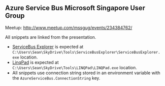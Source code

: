 ## Azure Service Bus Microsoft Singapore User Group

Meetup: http://www.meetup.com/mssgug/events/234384762/

All snippets are linked from the presentation.

- [ServiceBus Explorer](https://github.com/paolosalvatori/ServiceBusExplorer) is expected at `C:\Users\Sean\SkyDrive\Tools\ServiceBusExplorer\ServiceBusExplorer.exe` location.
- [LinqPad](https://www.linqpad.net/) is expected at `C:\Users\Sean\SkyDrive\Tools\LINQPad\LINQPad.exe` location.
- All snippets use connection string stored in an environment variable with the `AzureServiceBus.ConnectionString` key.

